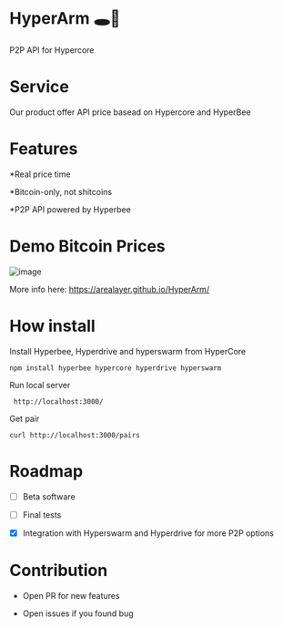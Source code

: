 # HyperArm 🕳️🥊

 P2P API for Hypercore 
 
# Service

Our product offer API price basead on Hypercore and HyperBee

# Features

*Real price time

*Bitcoin-only, not shitcoins

*P2P API powered by Hyperbee

# Demo Bitcoin Prices

![image](https://user-images.githubusercontent.com/83122757/227910229-23a84e4e-03d8-4bd9-be8d-97051adada0c.png)


More info here: https://arealayer.github.io/HyperArm/

# How install

Install Hyperbee, Hyperdrive and hyperswarm from HyperCore

```
npm install hyperbee hypercore hyperdrive hyperswarm
```
Run local server

```
 http://localhost:3000/
```

Get pair 
```
curl http://localhost:3000/pairs
```

# Roadmap

- [ ] Beta software
- [ ] Final tests
- [x] Integration with Hyperswarm and Hyperdrive for more P2P options


# Contribution

- Open PR for new features

- Open issues if you found bug
